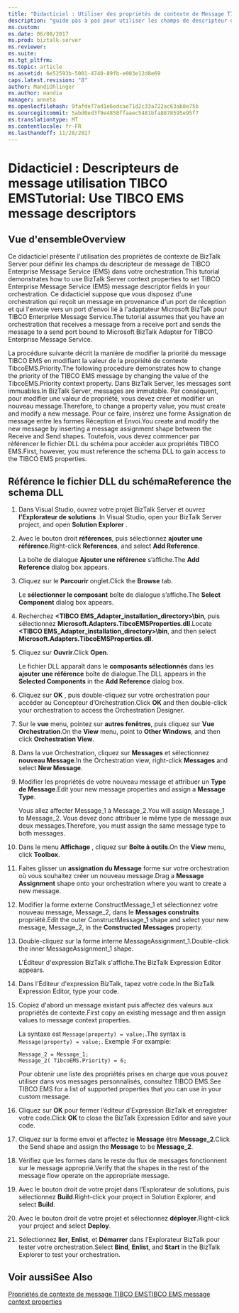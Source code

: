 ```yaml
---
title: "Didacticiel : Utiliser des propriétés de contexte de Message TIBCO EMS | Documents Microsoft"
description: "guide pas à pas pour utiliser les champs de descripteur de message TIBCO Enterprise Message Service dans l’orchestration de BizTalk Server"
ms.custom: 
ms.date: 06/08/2017
ms.prod: biztalk-server
ms.reviewer: 
ms.suite: 
ms.tgt_pltfrm: 
ms.topic: article
ms.assetid: 6e52593b-5001-4740-89fb-e003e12d8e69
caps.latest.revision: "8"
author: MandiOhlinger
ms.author: mandia
manager: anneta
ms.openlocfilehash: 9fafde77ad1e6edcae71d2c33a722ac63ab8e75b
ms.sourcegitcommit: 5abd0ed3f9e4858ffaaec5481bfa8878595e95f7
ms.translationtype: MT
ms.contentlocale: fr-FR
ms.lasthandoff: 11/28/2017
---
```

# <a name="tutorial-use-tibco-ems-message-descriptors"></a><span data-ttu-id="6b2ba-103">Didacticiel : Descripteurs de message utilisation TIBCO EMS</span><span class="sxs-lookup"><span data-stu-id="6b2ba-103">Tutorial: Use TIBCO EMS message descriptors</span></span>

## <a name="overview"></a><span data-ttu-id="6b2ba-104">Vue d'ensemble</span><span class="sxs-lookup"><span data-stu-id="6b2ba-104">Overview</span></span>
<span data-ttu-id="6b2ba-105">Ce didacticiel présente l'utilisation des propriétés de contexte de BizTalk Server pour définir les champs du descripteur de message de TIBCO Enterprise Message Service (EMS) dans votre orchestration.</span><span class="sxs-lookup"><span data-stu-id="6b2ba-105">This tutorial demonstrates how to use BizTalk Server context properties to set TIBCO Enterprise Message Service (EMS) message descriptor fields in your orchestration.</span></span> <span data-ttu-id="6b2ba-106">Ce didacticiel suppose que vous disposez d'une orchestration qui reçoit un message en provenance d'un port de réception et qui l'envoie vers un port d'envoi lié à l'adaptateur Microsoft BizTalk pour TIBCO Enterprise Message Service.</span><span class="sxs-lookup"><span data-stu-id="6b2ba-106">The tutorial assumes that you have an orchestration that receives a message from a receive port and sends the message to a send port bound to Microsoft BizTalk Adapter for TIBCO Enterprise Message Service.</span></span>  
  
 <span data-ttu-id="6b2ba-107">La procédure suivante décrit la manière de modifier la priorité du message TIBCO EMS en modifiant la valeur de la propriété de contexte TibcoEMS.Priority.</span><span class="sxs-lookup"><span data-stu-id="6b2ba-107">The following procedure demonstrates how to change the priority of the TIBCO EMS message by changing the value of the TibcoEMS.Priority context property.</span></span> <span data-ttu-id="6b2ba-108">Dans BizTalk Server, les messages sont immuables.</span><span class="sxs-lookup"><span data-stu-id="6b2ba-108">In BizTalk Server, messages are immutable.</span></span> <span data-ttu-id="6b2ba-109">Par conséquent, pour modifier une valeur de propriété, vous devez créer et modifier un nouveau message.</span><span class="sxs-lookup"><span data-stu-id="6b2ba-109">Therefore, to change a property value, you must create and modify a new message.</span></span> <span data-ttu-id="6b2ba-110">Pour ce faire, insérez une forme Assignation de message entre les formes Réception et Envoi.</span><span class="sxs-lookup"><span data-stu-id="6b2ba-110">You create and modify the new message by inserting a message assignment shape between the Receive and Send shapes.</span></span> <span data-ttu-id="6b2ba-111">Toutefois, vous devez commencer par référencer le fichier DLL du schéma pour accéder aux propriétés TIBCO EMS.</span><span class="sxs-lookup"><span data-stu-id="6b2ba-111">First, however, you must reference the schema DLL to gain access to the TIBCO EMS properties.</span></span>  
  
## <a name="reference-the-schema-dll"></a><span data-ttu-id="6b2ba-112">Référence le fichier DLL du schéma</span><span class="sxs-lookup"><span data-stu-id="6b2ba-112">Reference the schema DLL</span></span>  
  
1.  <span data-ttu-id="6b2ba-113">Dans Visual Studio, ouvrez votre projet BizTalk Server et ouvrez **l’Explorateur de solutions** .</span><span class="sxs-lookup"><span data-stu-id="6b2ba-113">In Visual Studio, open your BizTalk Server project, and open **Solution Explorer** .</span></span>  
  
2.  <span data-ttu-id="6b2ba-114">Avec le bouton droit **références**, puis sélectionnez **ajouter une référence**.</span><span class="sxs-lookup"><span data-stu-id="6b2ba-114">Right-click **References**, and select **Add Reference**.</span></span>  
  
     <span data-ttu-id="6b2ba-115">La boîte de dialogue **Ajouter une référence** s’affiche.</span><span class="sxs-lookup"><span data-stu-id="6b2ba-115">The **Add Reference** dialog box appears.</span></span>  
  
3.  <span data-ttu-id="6b2ba-116">Cliquez sur le **Parcourir** onglet.</span><span class="sxs-lookup"><span data-stu-id="6b2ba-116">Click the **Browse** tab.</span></span>  
  
     <span data-ttu-id="6b2ba-117">Le **sélectionner le composant** boîte de dialogue s’affiche.</span><span class="sxs-lookup"><span data-stu-id="6b2ba-117">The **Select Component** dialog box appears.</span></span>  
  
4.  <span data-ttu-id="6b2ba-118">Recherchez  **\<TIBCO EMS_Adapter_installation_directory\>\bin**, puis sélectionnez **Microsoft.Adapters.TibcoEMSProperties.dll**.</span><span class="sxs-lookup"><span data-stu-id="6b2ba-118">Locate **\<TIBCO EMS_Adapter_installation_directory\>\bin**, and then select **Microsoft.Adapters.TibcoEMSProperties.dll**.</span></span>  
  
5.  <span data-ttu-id="6b2ba-119">Cliquez sur **Ouvrir**.</span><span class="sxs-lookup"><span data-stu-id="6b2ba-119">Click **Open**.</span></span>  
  
     <span data-ttu-id="6b2ba-120">Le fichier DLL apparaît dans le **composants sélectionnés** dans les **ajouter une référence** boîte de dialogue.</span><span class="sxs-lookup"><span data-stu-id="6b2ba-120">The DLL appears in the **Selected Components** in the **Add Reference** dialog box.</span></span>  
  
6.  <span data-ttu-id="6b2ba-121">Cliquez sur **OK** , puis double-cliquez sur votre orchestration pour accéder au Concepteur d’Orchestration.</span><span class="sxs-lookup"><span data-stu-id="6b2ba-121">Click **OK** and then double-click your orchestration to access the Orchestration Designer.</span></span>  
  
7.  <span data-ttu-id="6b2ba-122">Sur le **vue** menu, pointez sur **autres fenêtres**, puis cliquez sur **Vue Orchestration**.</span><span class="sxs-lookup"><span data-stu-id="6b2ba-122">On the **View** menu, point to **Other Windows**, and then click **Orchestration View**.</span></span>  
  
8.  <span data-ttu-id="6b2ba-123">Dans la vue Orchestration, cliquez sur **Messages** et sélectionnez **nouveau Message**.</span><span class="sxs-lookup"><span data-stu-id="6b2ba-123">In the Orchestration view, right-click **Messages** and select **New Message**.</span></span>  
  
9. <span data-ttu-id="6b2ba-124">Modifier les propriétés de votre nouveau message et attribuer un **Type de Message**.</span><span class="sxs-lookup"><span data-stu-id="6b2ba-124">Edit your new message properties and assign a **Message Type**.</span></span>  
  
     <span data-ttu-id="6b2ba-125">Vous allez affecter Message_1 à Message_2.</span><span class="sxs-lookup"><span data-stu-id="6b2ba-125">You will assign Message_1 to Message_2.</span></span> <span data-ttu-id="6b2ba-126">Vous devez donc attribuer le même type de message aux deux messages.</span><span class="sxs-lookup"><span data-stu-id="6b2ba-126">Therefore, you must assign the same message type to both messages.</span></span>  
  
10. <span data-ttu-id="6b2ba-127">Dans le menu **Affichage** , cliquez sur **Boîte à outils**.</span><span class="sxs-lookup"><span data-stu-id="6b2ba-127">On the **View** menu, click **Toolbox**.</span></span>  
  
11. <span data-ttu-id="6b2ba-128">Faites glisser un **assignation du Message** forme sur votre orchestration où vous souhaitez créer un nouveau message.</span><span class="sxs-lookup"><span data-stu-id="6b2ba-128">Drag a **Message Assignment** shape onto your orchestration where you want to create a new message.</span></span>  
  
12. <span data-ttu-id="6b2ba-129">Modifier la forme externe ConstructMessage_1 et sélectionnez votre nouveau message, Message_2, dans le **Messages construits** propriété.</span><span class="sxs-lookup"><span data-stu-id="6b2ba-129">Edit the outer ConstructMessage_1 shape and select your new message, Message_2, in the **Constructed Messages** property.</span></span>  
  
13. <span data-ttu-id="6b2ba-130">Double-cliquez sur la forme interne MessageAssignment_1.</span><span class="sxs-lookup"><span data-stu-id="6b2ba-130">Double-click the inner MessageAssignment_1 shape.</span></span>  
  
     <span data-ttu-id="6b2ba-131">L'Éditeur d'expression BizTalk s'affiche.</span><span class="sxs-lookup"><span data-stu-id="6b2ba-131">The BizTalk Expression Editor appears.</span></span>  
  
14. <span data-ttu-id="6b2ba-132">Dans l'Éditeur d'expression BizTalk, tapez votre code.</span><span class="sxs-lookup"><span data-stu-id="6b2ba-132">In the BizTalk Expression Editor, type your code.</span></span>  
  
15. <span data-ttu-id="6b2ba-133">Copiez d'abord un message existant puis affectez des valeurs aux propriétés de contexte.</span><span class="sxs-lookup"><span data-stu-id="6b2ba-133">First copy an existing message and then assign values to message context properties.</span></span>  
  
     <span data-ttu-id="6b2ba-134">La syntaxe est `Message(property) = value;`.</span><span class="sxs-lookup"><span data-stu-id="6b2ba-134">The syntax is `Message(property) = value;`.</span></span> <span data-ttu-id="6b2ba-135">Exemple :</span><span class="sxs-lookup"><span data-stu-id="6b2ba-135">For example:</span></span>  
  
    ```  
    Message_2 = Message_1;  
    Message_2( TibcoEMS.Priority) = 6;  
    ```  
  
     <span data-ttu-id="6b2ba-136">Pour obtenir une liste des propriétés prises en charge que vous pouvez utiliser dans vos messages personnalisés, consultez TIBCO EMS.</span><span class="sxs-lookup"><span data-stu-id="6b2ba-136">See TIBCO EMS for a list of supported properties that you can use in your custom message.</span></span>  
  
16. <span data-ttu-id="6b2ba-137">Cliquez sur **OK** pour fermer l’éditeur d’Expression BizTalk et enregistrer votre code.</span><span class="sxs-lookup"><span data-stu-id="6b2ba-137">Click **OK** to close the BizTalk Expression Editor and save your code.</span></span>  
  
17. <span data-ttu-id="6b2ba-138">Cliquez sur la forme envoi et affectez le **Message** être **Message_2**.</span><span class="sxs-lookup"><span data-stu-id="6b2ba-138">Click the Send shape and assign the **Message** to be **Message_2**.</span></span>  
  
18. <span data-ttu-id="6b2ba-139">Vérifiez que les formes dans le reste du flux de messages fonctionnent sur le message approprié.</span><span class="sxs-lookup"><span data-stu-id="6b2ba-139">Verify that the shapes in the rest of the message flow operate on the appropriate message.</span></span>  
  
19. <span data-ttu-id="6b2ba-140">Avec le bouton droit de votre projet dans l’Explorateur de solutions, puis sélectionnez **Build**.</span><span class="sxs-lookup"><span data-stu-id="6b2ba-140">Right-click your project in Solution Explorer, and select **Build**.</span></span>  
  
20. <span data-ttu-id="6b2ba-141">Avec le bouton droit de votre projet et sélectionnez **déployer**.</span><span class="sxs-lookup"><span data-stu-id="6b2ba-141">Right-click your project and select **Deploy**.</span></span>  
  
21. <span data-ttu-id="6b2ba-142">Sélectionnez **lier**, **Enlist**, et **Démarrer** dans l’Explorateur BizTalk pour tester votre orchestration.</span><span class="sxs-lookup"><span data-stu-id="6b2ba-142">Select **Bind**, **Enlist**, and **Start** in the BizTalk Explorer to test your orchestration.</span></span>  
  
## <a name="see-also"></a><span data-ttu-id="6b2ba-143">Voir aussi</span><span class="sxs-lookup"><span data-stu-id="6b2ba-143">See Also</span></span>  
[<span data-ttu-id="6b2ba-144">Propriétés de contexte de message TIBCO EMS</span><span class="sxs-lookup"><span data-stu-id="6b2ba-144">TIBCO EMS message context properties</span></span>](../core/message-context-properties-in-biztalk-server.md)